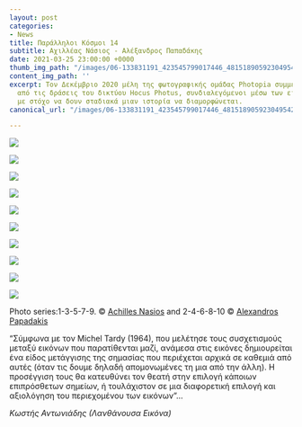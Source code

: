 ```yaml
---
layout: post
categories:
- News
title: Παράλληλοι Κόσμοι 14
subtitle: Αχιλλέας Νάσιος - Αλέξανδρος Παπαδάκης
date: 2021-03-25 23:00:00 +0000
thumb_img_path: "/images/06-133831191_423545799017446_4815189059230495429_n.jpg"
content_img_path: ''
excerpt: Τον Δεκέμβριο 2020 μέλη της φωτογραφικής ομάδας Photopia συμμετείχαν σε μια
  από τις δράσεις του δικτύου Hocus Photus, συνδιαλεγόμενοι μέσω των εικόνων τους
  με στόχο να δουν σταδιακά μιαν ιστορία να διαμορφώνεται.
canonical_url: "/images/06-133831191_423545799017446_4815189059230495429_n.jpg"

---
```

![](/images/01_mg_6889.jpg)

![](/images/02-133739137_221195382888818_2776506921279086195_n.jpg)

![](/images/03-26952262_10214954915608740_2946486874937148732_o.jpg)

![](/images/4-134246650_717140385851861_8736798527984357341_n.jpg)

![](/images/05_mg_4019.jpg)

![](/images/06-133831191_423545799017446_4815189059230495429_n.jpg)

![](/images/07-18238158_10212580388287041_5896089769272020420_o.jpg)

![](/images/08-134066409_1074648663042255_9118953634297913866_n.jpg)

![](/images/09_mg_9435.jpg)

![](/images/10-134111154_496125291377430_2233910155420271017_n.jpg)

Photo series:1-3-5-7-9. © <a href="https://anikon.org/" target="blank">Achilles Nasios</a> and  2-4-6-8-10 © <a href="https://www.facebook.com/alex1pap" target="blank">Alexandros Papadakis</a>

“Σύμφωνα με τον Michel Tardy (1964), που μελέτησε τους συσχετισμούς μεταξύ εικόνων που παρατίθενται μαζί, ανάμεσα στις εικόνες δημιουρείται ένα είδος μετάγγισης της σημασίας που περιέχεται αρχικά σε καθεμιά από αυτές (όταν τις δουμε δηλαδή απομονωμένες τη μια από την άλλη). Η προσέγγιση τους θα κατευθύνει τον θεατή στην επιλογή κάποιων επιπρόσθετων σημείων, ή τουλάχιστον σε μια διαφορετική επιλογή και αξιολόγηση του περιεχομένου των εικόνων”…

_Κωστής Αντωνιάδης (Λανθάνουσα Εικόνα)_